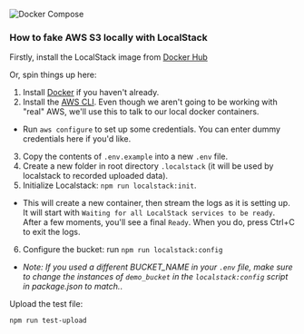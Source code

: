 ![Docker Compose](../master/assets/docker-aws.png)
### How to fake AWS S3 locally with LocalStack

Firstly, install the LocalStack image from [Docker Hub](https://hub.docker.com/r/localstack/localstack)

Or, spin things up here:

1. Install [Docker](https://docs.docker.com/install/) if you haven't already.
2. Install the [AWS CLI](https://aws.amazon.com/cli/). Even though we aren't going to be working with "real" AWS, we'll use this to talk to our local docker containers.
  - Run `aws configure` to set up some credentials. You can enter dummy credentials here if you'd like.
3. Copy the contents of `.env.example` into a new `.env` file. 
4. Create a new folder in root directory `.localstack` (it will be used by localstack to recorded uploaded data).
5. Initialize Localstack: `npm run localstack:init`.
  - This will create a new container, then stream the logs as it is setting up. It will start with `Waiting for all LocalStack services to be ready`. After a few moments, you'll see a final `Ready`. When you do, press Ctrl+C to exit the logs.
6. Configure the bucket: run `npm run localstack:config`
  - *Note: If you used a different BUCKET_NAME in your `.env` file, make sure to change the instances of `demo_bucket` in the `localstack:config` script in package.json to match.*.

Upload the test file:

`npm run test-upload`